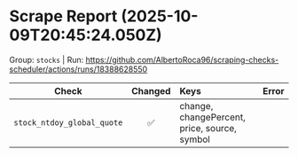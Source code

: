 # Scrape Report (2025-10-09T20:45:24.050Z)

Group: `stocks`  |  Run: https://github.com/AlbertoRoca96/scraping-checks-scheduler/actions/runs/18388628550

| Check | Changed | Keys | Error |
|---|:---:|:--|:--|
| `stock_ntdoy_global_quote` | ✅ | change, changePercent, price, source, symbol |  |

